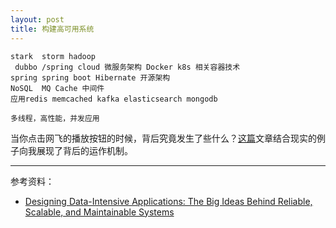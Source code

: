 ```yaml
---
layout: post
title: 构建高可用系统 
---
```

```
stark  storm hadoop
 dubbo /spring cloud 微服务架构 Docker k8s 相关容器技术
spring spring boot Hibernate 开源架构
NoSQL  MQ Cache 中间件  
应用redis memcached kafka elasticsearch mongodb

多线程，高性能，并发应用
```
当你点击网飞的播放按钮的时候，背后究竟发生了些什么？[这篇](http://highscalability.com/blog/2017/12/11/netflix-what-happens-when-you-press-play.html)文章结合现实的例子向我展现了背后的运作机制。

---
参考资料：  
- [Designing Data-Intensive Applications: The Big Ideas Behind Reliable, Scalable, and Maintainable Systems](https://www.amazon.com/Designing-Data-Intensive-Applications-Reliable-Maintainable/dp/1449373321)
